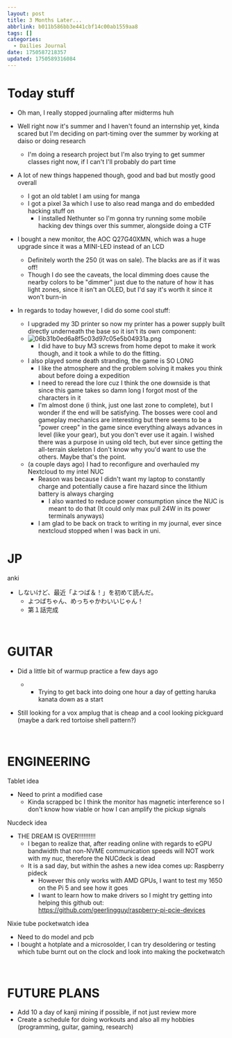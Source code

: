 ```yaml
---
layout: post
title: 3 Months Later...
abbrlink: b011b586bb3e441cbf14c00ab1559aa8
tags: []
categories:
  - Dailies Journal
date: 1750587218357
updated: 1750589316084
---
```


# Today stuff

- Oh man, I really stopped journaling after midterms huh

- Well right now it's summer and I haven't found an internship yet, kinda scared but I'm deciding on part-timing over the summer by working at daiso or doing research

  - I'm doing a research project but I'm also trying to get summer classes right now, if I can't I'll probably do part time

- A lot of new things happened though, good and bad but mostly good overall

  - I got an old tablet I am using for manga
  - I got a pixel 3a which I use to also read manga and do embedded hacking stuff on
    - I installed Nethunter so I'm gonna try running some mobile hacking dev things over this summer, alongside doing a CTF

- I bought a new monitor, the AOC Q27G40XMN, which was a huge upgrade since it was a MINI-LED instead of an LCD

  - Definitely worth the 250 (it was on sale). The blacks are as if it was off!
  - Though I do see the caveats, the local dimming does cause the nearby colors to be "dimmer" just due to the nature of how it has light zones, since it isn't an OLED, but I'd say it's worth it since it won't burn-in

- In regards to today however, I did do some cool stuff:

  - I upgraded my 3D printer so now my printer has a power supply built directly underneath the base so it isn't its own component:
  - ![06b31b0ed6a8f5c03d97c05e5b04931a.png](/resources/86b7f38d45164c93bbd9a53f9dd547b0.png)
    - I did have to buy M3 screws from home depot to make it work though, and it took a while to do the fitting.
  - I also played some death stranding, the game is SO LONG
    - I like the atmosphere and the problem solving it makes you think about before doing a expedition
    - I need to reread the lore cuz I think the one downside is that since this game takes so damn long I forgot most of the characters in it
    - I'm almost done (i think, just one last zone to complete), but I wonder if the end will be satisfying. The bosses were cool and gameplay mechanics are interesting but there seems to be a "power creep" in the game since everything always advances in level (like your gear), but you don't ever use it again. I wished there was a purpose in using old tech, but ever since getting the all-terrain skeleton I don't know why you'd want to use the others. Maybe that's the point.
  - (a couple days ago) I had to reconfigure and overhauled my Nextcloud to my intel NUC
    - Reason was because I didn't want my laptop to constantly charge and potentially cause a fire hazard since the lithium battery is always charging
      - I also wanted to reduce power consumption since the NUC is meant to do that (It could only max pull 24W in its power terminals anyways)
    - I am glad to be back on track to writing in my journal, ever since nextcloud stopped when I was back in uni.

# JP

anki

- しないけど、最近「よつば＆！」を初めて読んだ。
  - よつばちゃん、めっちゃかわいいじゃん！
  - 第１話完成

 

# GUITAR

- Did a little bit of warmup practice a few days ago

  - - Trying to get back into doing one hour a day of getting haruka kanata down as a start
- Still looking for a vox amplug that is cheap and a cool looking pickguard (maybe a dark red tortoise shell pattern?)

 

# ENGINEERING

Tablet idea

- Need to print a modified case
  - Kinda scrapped bc I think the monitor has magnetic interference so I don't know how viable or how I can amplify the pickup signals

Nucdeck idea

- THE DREAM IS OVER!!!!!!!!!!
  - I began to realize that, after reading online with regards to eGPU bandwidth that non-NVME communication speeds will NOT work with my nuc, therefore the NUCdeck is dead
  - It is a sad day, but within the ashes a new idea comes up: Raspberry pideck
    - However this only works with AMD GPUs, I want to test my 1650 on the Pi 5 and see how it goes
    - I want to learn how to make drivers so I might try getting into helping this github out: <https://github.com/geerlingguy/raspberry-pi-pcie-devices>

Nixie tube pocketwatch idea

- Need to do model and pcb
- I bought a hotplate and a microsolder, I can try desoldering or testing which tube burnt out on the clock and look into making the pocketwatch

 

# FUTURE PLANS

- Add 10 a day of kanji mining if possible, if not just review more
- Create a schedule for doing workouts and also all my hobbies (programming, guitar, gaming, research)

